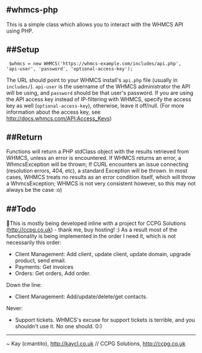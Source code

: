 #whmcs-php
---
This is a simple class which allows you to interact with the WHMCS API using PHP.

##Setup
---
     $whmcs = new WHMCS('https://whmcs-example.com/includes/api.php', 'api-user', 'password', 'optional-access-key');

The URL should point to your WHMCS install's `api.php` file (usually in `includes/`). `api-user` is the username of the WHMCS administrator the API will be using, and `password` should be that user's password. If you are using the API access key instead of IP-filtering with WHMCS, specify the access key as well (`optional-access-key`), otherwise, leave it off/null. (For more information about the access key, see http://docs.whmcs.com/API:Access_Keys)

##Return
---
Functions will return a PHP stdClass object with the results retrieved from WHMCS, unless an error is encountered. If WHMCS returns an error, a WhmcsException will be thrown; If CURL encounters an issue connecting (resolution errors, 404, etc), a standard Exception will be thrown. In most cases, WHMCS treats no results as an error condition itself, which will throw a WhmcsException; WHMCS is not very consistent however, so this may not always be the case :o)

##Todo
---
This is mostly being developed inline with a project for CCPG Solutions (http://ccpg.co.uk) - thank me, buy hosting! :) As a result most of the functionality is being implemented in the order I need it, which is not necessarily this order:

* Client Management: Add client, update client, update domain, upgrade product, send email.
* Payments: Get invoices
* Orders: Get orders, Add order.

Down the line:

* Client Management: Add/update/delete/get contacts.

Never:

* Support tickets. WHMCS's excuse for support tickets is terrible, and you shouldn't use it. No one should. 0:)

---
~ Kay (cmantito), http://kaycl.co.uk // CCPG Solutions, http://ccpg.co.uk